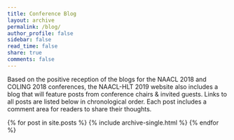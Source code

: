 ```yaml
---
title: Conference Blog
layout: archive
permalink: /blog/
author_profile: false
sidebar: false
read_time: false
share: true
comments: false
---
```


Based on the positive reception of the blogs for the NAACL 2018 and COLING 2018 conferences, the NAACL-HLT 2019 website also includes a blog that will feature posts from conference chairs &amp; invited guests. Links to all posts are listed below in chronological order. Each post includes a comment area for readers to share their thoughts. 

{% for post in site.posts %}
  {% include archive-single.html %}
{% endfor %}